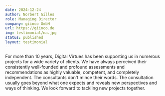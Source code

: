 ```yaml
---
date: 2024-12-24
author: Norbert Gilles
role: Managing Director
company: giinco GmbH
url: https://giinco.de
img: testimonial/na.jpg
status: published
layout: testimonial
---
```


For more than 10 years, Digital Virtues has been supporting us in numerous projects for a wide variety of clients. We have always perceived their consistently well-founded and profound assessments and recommendations as highly valuable, competent, and completely independent. The consultants don't mince their words. The consultation usually goes beyond what one expects and reveals new perspectives and ways of thinking. We look forward to tackling new projects together.
